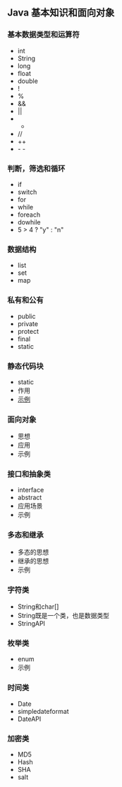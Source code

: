 ## Java 基本知识和面向对象

### 基本数据类型和运算符

- int
- String
- long
- float
- double
- !
- %
- &&
- ||
- +
- //
- ++
- \- -



### 判断，筛选和循环

- if
- switch
- for
- while
- foreach
- dowhile
- 5 > 4 ? "y" : "n"



### 数据结构

- list
- set
- map



### 私有和公有

- public
- private
- protect
- final
- static



### 静态代码块

- static
- 作用
- [示例](http://www.jb51.net/article/36038.htm)



### 面向对象

- 思想
- 应用
- 示例



### 接口和抽象类

- interface
- abstract
- 应用场景
- 示例



### 多态和继承

- 多态的思想
- 继承的思想
- 示例



### 字符类

- String和char[]
- String既是一个类，也是数据类型
- StringAPI



### 枚举类

- enum
- 示例



### 时间类

- Date
- simpledateformat
- DateAPI



### 加密类

- MD5
- Hash
- SHA
- salt